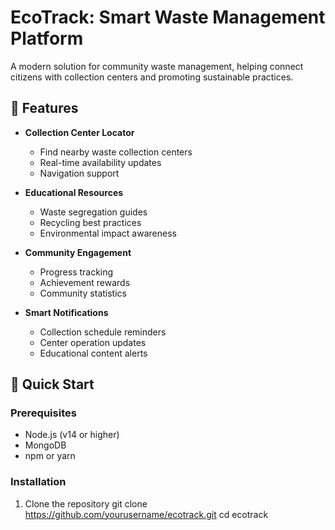 # EcoTrack: Smart Waste Management Platform

A modern solution for community waste management, helping connect citizens with collection centers and promoting sustainable practices.


## 🌟 Features

- **Collection Center Locator**
  - Find nearby waste collection centers
  - Real-time availability updates
  - Navigation support

- **Educational Resources**
  - Waste segregation guides
  - Recycling best practices
  - Environmental impact awareness

- **Community Engagement**
  - Progress tracking
  - Achievement rewards
  - Community statistics

- **Smart Notifications**
  - Collection schedule reminders
  - Center operation updates
  - Educational content alerts

## 🚀 Quick Start

### Prerequisites

- Node.js (v14 or higher)
- MongoDB
- npm or yarn

### Installation

1. Clone the repository
git clone https://github.com/yourusername/ecotrack.git
cd ecotrack
